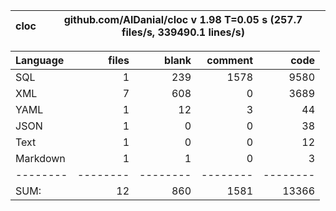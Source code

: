 cloc|github.com/AlDanial/cloc v 1.98  T=0.05 s (257.7 files/s, 339490.1 lines/s)
--- | ---

Language|files|blank|comment|code
:-------|-------:|-------:|-------:|-------:
SQL|1|239|1578|9580
XML|7|608|0|3689
YAML|1|12|3|44
JSON|1|0|0|38
Text|1|0|0|12
Markdown|1|1|0|3
--------|--------|--------|--------|--------
SUM:|12|860|1581|13366

